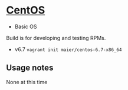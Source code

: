 # [CentOS](http://centos.org)

* Basic OS

Build is for developing and testing RPMs.

* v6.7 `vagrant init maier/centos-6.7-x86_64`

## Usage notes

None at this time
